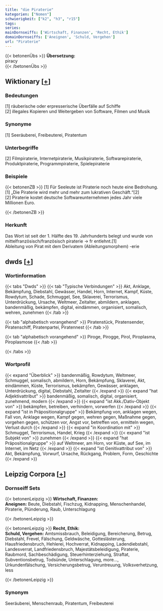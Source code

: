 ```yaml
---
title: "die Piraterie"
kategorien: ["Nomen"]
schwierigkeit: ["k2", "h3", "r15"]
tags:
series:
mainDornseiffs: ['Wirtschaft, Finanzen', 'Recht, Ethik']
domainDornseiffs: ['Aneignen', 'Schuld, Vergehen']
url: "Piraterie"
---
```


{{< betonenÜbs >}}
**Übersetzung:**  
piracy  
{{< /betonenÜbs >}}

## Wiktionary [[+](https://de.wiktionary.org/wiki/Piraterie)]

### Bedeutungen
[1] räuberische oder erpresserische Überfälle auf Schiffe  
[2] illegales Kopieren und Weitergeben von Software, Filmen und Musik  

### Synonyme
[1] Seeräuberei, Freibeuterei, Piratentum  

### Unterbegriffe
[2] Filmpiraterie, Internetpiraterie, Musikpiraterie, Softwarepiraterie, Produktpiraterie, Programmpiraterie, Spielepiraterie  

### Beispiele
{{< betonenZB >}}
[1] Für Seeleute ist Piraterie noch heute eine Bedrohung.  
[1] „Die Piraterie wird mehr und mehr zum lukrativen Geschäft.“[2]  
[2] Piraterie kostet deutsche Softwareunternehmen jedes Jahr viele Millionen Euro.  

{{< /betonenZB >}}
### Herkunft
Das Wort ist seit der 1. Hälfte des 19. Jahrhunderts belegt und wurde von mittelfranzösisch/französisch piraterie → fr entlehnt.[1]  
Ableitung von Pirat mit dem Derivatem (Ableitungsmorphem) -erie  



## dwds [[+](https://www.dwds.de/wb/Piraterie)]

### Wortinformation
{{< tabs "Dwds" >}}
{{< tab "Typische Verbindungen" >}}
Akt, Anklage, Bekämpfung, Diebstahl, Gewässer, Handel, Horn, Internet, Kampf, Küste, Rowdytum, Schade, Schmuggel, See, Sklaverei, Terrorismus, Unterdrückung, Ursache, Weltmeer, Zeitalter, abmildern, anklagen, bandenmäßig, bekämpfen, digital, eindämmen, organisiert, somalisch, wehren, zunehmen
{{< /tab >}}

{{< tab "alphabetisch vorangehend" >}}
Piratenstück, Piratensender, Piratenschiff, Piratenpartei, Piratennest
{{< /tab >}}

{{< tab "alphabetisch vorangehend" >}}
Piroge, Pirogge, Pirol, Piroplasma, Piroplasmose
{{< /tab >}}

{{< /tabs >}}

### Wortprofil
{{< expand "Überblick" >}} bandenmäßig, Rowdytum, Weltmeer, Schmuggel, somalisch, abmildern, Horn, Bekämpfung, Sklaverei, Akt, eindämmen, Küste, Terrorismus, bekämpfen, Gewässer, anklagen, Unterdrückung, digital, Diebstahl, Zeitalter {{< /expand >}}
{{< expand "hat Adjektivattribut" >}} bandenmäßig, somalisch, digital, organisiert, zunehmend, modern {{< /expand >}}
{{< expand "ist Akk./Dativ-Objekt von" >}} bekämpfen, betreiben, verhindern, vorwerfen {{< /expand >}}
{{< expand "ist in Präpositionalgruppe" >}} Bekämpfung von, anklagen wegen, Fall von, Anklage wegen, Kampf gegen, wehren gegen, Maßnahme gegen, vorgehen gegen, schützen vor, Angst vor, betreffen von, ermitteln wegen, Verlust durch {{< /expand >}}
{{< expand "in Koordination mit" >}} Schmuggel, Terrorismus, Handel, Krieg {{< /expand >}}
{{< expand "ist Subjekt von" >}} zunehmen {{< /expand >}}
{{< expand "hat Präpositionalgruppe" >}} auf Weltmeer, am Horn, vor Küste, auf See, im Internet, im Netz {{< /expand >}}
{{< expand "ist Genitivattribut von" >}} Akt, Bekämpfung, Vorwurf, Ursache, Rückgang, Problem, Form, Geschichte {{< /expand >}}

## Leipzig Corpora [[+](https://corpora.uni-leipzig.de/en/res?word=Piraterie&corpusId=deu_newscrawl-public_2018)]

### Dornseiff Sets
{{< betonenLeipzig >}}
**Wirtschaft, Finanzen:**  
**Aneignen:** Beute, Diebstahl, Fischzug, Kidnapping, Menschenhandel, Piraterie, Plünderung, Raub, Unterschlagung  

{{< /betonenLeipzig >}}


{{< betonenLeipzig >}}
**Recht, Ethik:**  
**Schuld, Vergehen:** Amtsmissbrauch, Beleidigung, Bereicherung, Betrug, Diebstahl, Frevel, Fälschung, Geldwäsche, Gotteslästerung, Hausfriedensbruch, Hehlerei, Hochverrat, Kidnapping, Ladendiebstahl, Landesverrat, Landfriedensbruch, Majestätsbeleidigung, Piraterie, Raubmord, Sachbeschädigung, Steuerhinterziehung, Straftat, Subventionsbetrug, Todsünde, Unterschlagung, more..., Urkundenfälschung, Versicherungsbetrug, Veruntreuung, Volksverhetzung, less  

{{< /betonenLeipzig >}}

### Synonym
Seeräuberei, Menschenraub, Piratentum, Freibeuterei

